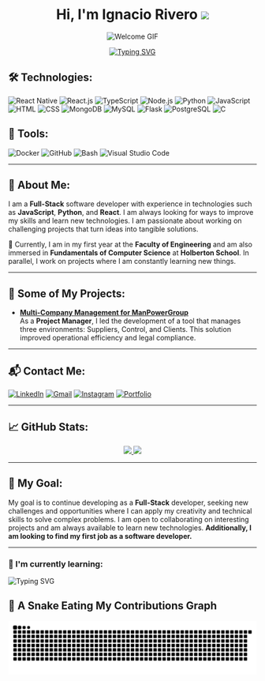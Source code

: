 <h1 align="center">Hi, I'm Ignacio Rivero <img src="https://media.giphy.com/media/hvRJCLFzcasrR4ia7z/giphy.gif" width="35"></h1>

<p align="center">
  <img src="https://user-images.githubusercontent.com/74038190/225813708-98b745f2-7d22-48cf-9150-083f1b00d6c9.gif" alt="Welcome GIF" />
</p>

<p align="center">
   <a href="https://github.com/DenverCoder1/readme-typing-svg">
   <img src="https://readme-typing-svg.herokuapp.com?font=Time+New+Roman&color=%230fde1f&size=35&center=true&vCenter=true&width=600&height=100&lines=Full-Stack+Developer" alt="Typing SVG">
  </a>
</p>

## 🛠 Technologies:
  ![React Native](https://img.shields.io/badge/React_Native-20232A?style=for-the-badge&logo=react&logoColor=61DAFB)
  ![React.js](https://img.shields.io/badge/React.js-20232A?style=for-the-badge&logo=react&logoColor=61DAFB)
  ![TypeScript](https://img.shields.io/badge/TypeScript-007ACC?style=for-the-badge&logo=typescript&logoColor=white)
  ![Node.js](https://img.shields.io/badge/Node.js-339933?style=for-the-badge&logo=nodedotjs&logoColor=white)
  ![Python](https://img.shields.io/badge/Python-FFD43B?style=for-the-badge&logo=python&logoColor=blue)
  ![JavaScript](https://img.shields.io/badge/JavaScript-323330?style=for-the-badge&logo=javascript&logoColor=F7DF1E)
  ![HTML](https://img.shields.io/badge/HTML5-E34F26?style=for-the-badge&logo=html5&logoColor=white)
  ![CSS](https://img.shields.io/badge/CSS-1572B6?style=for-the-badge&logo=css3&logoColor=white)
  ![MongoDB](https://img.shields.io/badge/MongoDB-47A248?style=for-the-badge&logo=mongodb&logoColor=white)
  ![MySQL](https://img.shields.io/badge/MySQL-005C84?style=for-the-badge&logo=mysql&logoColor=white)
  ![Flask](https://img.shields.io/badge/Flask-000000?style=for-the-badge&logo=flask&logoColor=white)
  ![PostgreSQL](https://img.shields.io/badge/PostgreSQL-316192?style=for-the-badge&logo=postgresql&logoColor=white)
  ![C](https://img.shields.io/badge/c-%2300599C.svg?style=for-the-badge&logo=c&logoColor=white)

## 🔧 Tools:
  ![Docker](https://img.shields.io/badge/Docker-2496ED?style=for-the-badge&logo=docker&logoColor=white)
  ![GitHub](https://img.shields.io/badge/GitHub-181717?style=for-the-badge&logo=github&logoColor=white)
  ![Bash](https://img.shields.io/badge/Bash-4EAA25?style=for-the-badge&logo=gnubash&logoColor=white)
 ![Visual Studio Code](https://img.shields.io/badge/Visual_Studio_Code-007ACC?style=for-the-badge&logo=visualstudiocode&logoColor=white)

---

## 💼 About Me:
I am a **Full-Stack** software developer with experience in technologies such as **JavaScript**, **Python**, and **React**. I am always looking for ways to improve my skills and learn new technologies. 
I am passionate about working on challenging projects that turn ideas into tangible solutions.

📝 Currently, I am in my first year at the **Faculty of Engineering** and am also immersed in **Fundamentals of Computer Science** at **Holberton School**. In parallel, I work on projects where I am constantly learning new things.

---

## 🚀 Some of My Projects:
- **[Multi-Company Management for ManPowerGroup](https://github.com/RelIT-Project/Final_Project_Experis)**  
  As a **Project Manager**, I led the development of a tool that manages three environments: Suppliers, Control, and Clients. This solution improved operational efficiency and legal compliance.
  
---

## 📬 Contact Me:

[![LinkedIn](https://img.shields.io/badge/LinkedIn-0A66C2?style=for-the-badge&logo=linkedin&logoColor=white)](https://www.linkedin.com/in/riveroignacio/)
[![Gmail](https://img.shields.io/badge/Email-D14836?style=for-the-badge&logo=gmail&logoColor=white)](mailto:ignaciorivero31@gmail.com)
[![Instagram](https://img.shields.io/badge/Instagram-E4405F?style=for-the-badge&logo=instagram&logoColor=white)](https://www.instagram.com/rivero.04/)
[![Portfolio](https://img.shields.io/badge/Portfolio_Web-FF5722?style=for-the-badge&logo=web&logoColor=white)](https://tuportafolio.com)

---

## 📈 GitHub Stats:
<p align="center">
  <a href="https://github.com/rivero04">
    <img height="180em" src="https://github-readme-stats.vercel.app/api?username=rivero04&show_icons=true&theme=radical&count_private=true&hide_title=true&hide=prs,issues" />
    <img height="180em" src="https://github-readme-stats.vercel.app/api/top-langs/?username=rivero04&layout=compact&theme=radical&hide_title=true" />
  </a>
</p>

---

## 🎯 My Goal:
My goal is to continue developing as a **Full-Stack** developer, seeking new challenges and opportunities where I can apply my creativity and technical skills to solve complex problems. I am open to collaborating on interesting projects and am always available to learn new technologies. **Additionally, I am looking to find my first job as a software developer.**

---

### 🌱 I'm currently learning:
![Typing SVG](https://readme-typing-svg.herokuapp.com?font=Fira+Code&size=18&duration=2000&pause=1000&color=0AF7E3&width=435&lines=Perfecting+React+and+TypeScript)

## 🐍 A Snake Eating My Contributions Graph
	
<p align="center">
	<img src="https://github.com/7oSkaaa/7oSkaaa/blob/output/github-contribution-grid-snake.svg?" alt="Snake Game"/>
</p>
